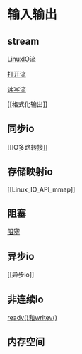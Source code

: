 # 输入输出

## stream

[LinuxIO流](Linux_IO_Stream.md)

[打开流](Linux_stream_open_API.md)

[读写流](Linux_stream_read_and_write.md)

[[格式化输出]]

## 同步io

[[IO多路转接]]

## 存储映射io

[[Linux_IO_API_mmap]]

## 阻塞

[阻塞](Linux_Block.md)

## 异步io
  
[[异步io]]

## 非连续io

[readv()和writev()](Linux_IO_API_readv_and_writev.md)

## 内存空间


